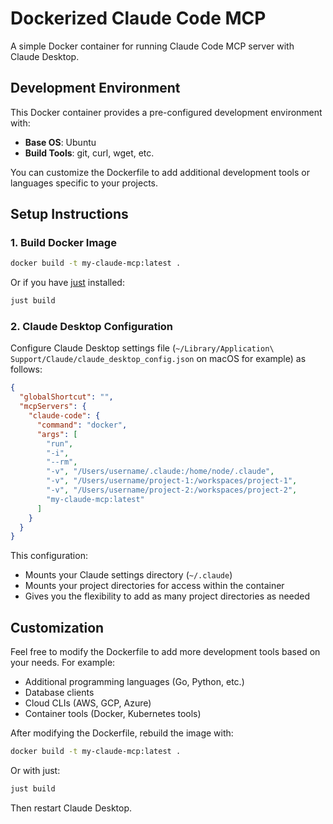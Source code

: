 # Dockerized Claude Code MCP

A simple Docker container for running Claude Code MCP server with Claude Desktop.

## Development Environment

This Docker container provides a pre-configured development environment with:

- **Base OS**: Ubuntu
- **Build Tools**: git, curl, wget, etc.

You can customize the Dockerfile to add additional development tools or languages specific to your projects.

## Setup Instructions

### 1. Build Docker Image

```bash
docker build -t my-claude-mcp:latest .
```

Or if you have [just](https://github.com/casey/just) installed:
```bash
just build
```

### 2. Claude Desktop Configuration

Configure Claude Desktop settings file (`~/Library/Application\ Support/Claude/claude_desktop_config.json` on macOS for example) as follows:

```json
{
  "globalShortcut": "",
  "mcpServers": {
    "claude-code": {
      "command": "docker",
      "args": [
        "run",
        "-i",
        "--rm",
        "-v", "/Users/username/.claude:/home/node/.claude",
        "-v", "/Users/username/project-1:/workspaces/project-1",
        "-v", "/Users/username/project-2:/workspaces/project-2",
        "my-claude-mcp:latest"
      ]
    }
  }
}
```

This configuration:
- Mounts your Claude settings directory (`~/.claude`)
- Mounts your project directories for access within the container
- Gives you the flexibility to add as many project directories as needed

## Customization

Feel free to modify the Dockerfile to add more development tools based on your needs. For example:

- Additional programming languages (Go, Python, etc.)
- Database clients
- Cloud CLIs (AWS, GCP, Azure)
- Container tools (Docker, Kubernetes tools)

After modifying the Dockerfile, rebuild the image with:
```bash
docker build -t my-claude-mcp:latest .
```

Or with just:
```bash
just build
```

Then restart Claude Desktop.
